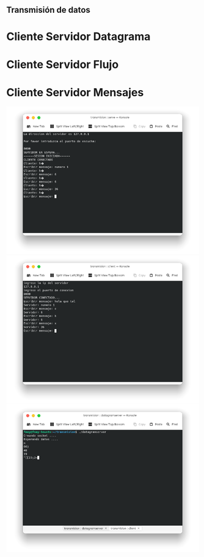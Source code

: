 ## Transmisión de datos

# Cliente Servidor Datagrama
# Cliente Servidor Flujo
# Cliente Servidor Mensajes

![App](77.png)
![Roller](66.png)
![Rollerc](8.png)